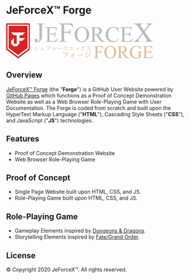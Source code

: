 # JeForceX™ Forge

![Logo](logo.png)

## Overview
[JeForceX™ Forge](https://jeforcex.github.io) (the "**Forge**") is a GitHub User Website powered by [GitHub Pages](https://pages.github.com) which functions as a Proof of Concept Demonstration Website as well as a Web Browser Role-Playing Game with User Documentation. The Forge is coded from scratch and built upon the HyperText Markup Language ("**HTML**"), Cascading Style Sheets ("**CSS**"), and JavaScript ("**JS**") technologies.

## Features
- Proof of Concept Demonstration Website
- Web Browser Role-Playing Game

## Proof of Concept
- Single Page Website built upon HTML, CSS, and JS.
- Role-Playing Game built upon HTML, CSS, and JS.

## Role-Playing Game
- Gameplay Elements inspired by [Dungeons & Dragons](https://dnd.wizards.com).
- Storytelling Elements inspired by [Fate/Grand Order](https://fate-go.us).

## License
© Copyright 2020 JeForceX™. All rights reserved.
